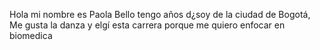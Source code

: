 Hola mi nombre es Paola Bello tengo años d¿soy de la ciudad de Bogotá, Me gusta la danza y elgí esta carrera porque me quiero enfocar en biomedica 
